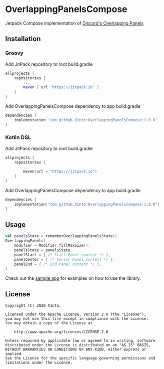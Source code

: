 # OverlappingPanelsCompose
Jetpack Compose implementation of [Discord's Overlapping Panels](https://github.com/discord/OverlappingPanels)

Installation
-------
### Groovy
Add JitPack repository to root build.gradle
```groovy
allprojects {
    repositories {
        ...
        maven { url 'https://jitpack.io' }
    }
}
```
Add OverlappingPanelsCompose dependency to app build.gradle
```groovy
dependencies {
    implementation 'com.github.X1nto:OverlappingPanelsCompose:1.0.0'
}
```
### Kotlin DSL
Add JitPack repository to root build.gradle
```kotlin
allprojects {
    repositories {
        ...
        maven(url = "https://jitpack.io")
    }
}
```
Add OverlappingPanelsCompose dependency to app build.gradle
```kotlin
dependencies {
    implementation("com.github.X1nto:OverlappingPanelsCompose:1.0.0")
}
```

Usage
-------
```kotlin
val panelsState = rememberOverlappingPanelsState()
OverlappingPanels(
    modifier = Modifier.fillMaxSize(),
    panelsState = panelsState,
    panelStart = { /* Start Panel content */ },
    panelCenter = { /* Center Panel content */ },
    panelEnd = { /* End Panel content */ },
)
```
Check out the [sample app](/app) for examples on how to use the library.

License
-------
```
Copyright (C) 2020 X1nto.

Licensed under the Apache License, Version 2.0 (the "License");
you may not use this file except in compliance with the License.
You may obtain a copy of the License at

    http://www.apache.org/licenses/LICENSE-2.0

Unless required by applicable law or agreed to in writing, software
distributed under the License is distributed on an "AS IS" BASIS,
WITHOUT WARRANTIES OR CONDITIONS OF ANY KIND, either express or implied.
See the License for the specific language governing permissions and
limitations under the License.
```
